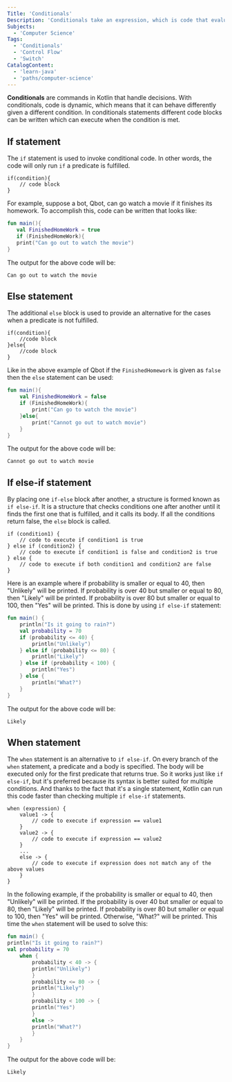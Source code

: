 ```yaml
---
Title: 'Conditionals'
Description: 'Conditionals take an expression, which is code that evaluates to determine a value, and does something if it is true or false.'
Subjects:
  - 'Computer Science'
Tags:
  - 'Conditionals'
  - 'Control Flow'
  - 'Switch'
CatalogContent:
  - 'learn-java'
  - 'paths/computer-science'
---
```


**Conditionals** are commands in Kotlin that handle decisions. With conditionals, code is dynamic, which means that it can behave differently given a different condition. In conditionals statements different code blocks can be written which can execute when the condition is met.

## If statement

The `if` statement is used to invoke conditional code. In other words, the code will only run `if` a predicate is fulfilled.

```pseudo
if(condition){
    // code block
}
```

For example, suppose a bot, Qbot, can go watch a movie if it finishes its homework. To accomplish this, code can be written that looks like:

```kotlin
fun main(){
   val FinishedHomeWork = true
   if (FinishedHomeWork){
   print("Can go out to watch the movie")
}
```

The output for the above code will be:

```shell
Can go out to watch the movie
```

## Else statement

The additional `else` block is used to provide an alternative for the cases when a predicate is not fulfilled.

```pseudo
if(condition){
    //code block
}else{
    //code block
}
```

Like in the above example of Qbot if the `FinishedHomework` is given as `false` then the `else` statement can be used:

```kotlin
fun main(){
    val FinishedHomeWork = false
    if (FinishedHomeWork){
        print("Can go to watch the movie")
    }else{
        print("Cannot go out to watch movie")
    }
}
```

The output for the above code will be:

```shell
Cannot go out to watch movie
```

## If else-if statement

By placing one `if-else` block after another, a structure is formed known as `if else-if`. It is a structure that checks conditions one after another until it finds the first one that is fulfilled, and it calls its body. If all the conditions return false, the `else` block is called.

```pseudo
if (condition1) {
    // code to execute if condition1 is true
} else if (condition2) {
    // code to execute if condition1 is false and condition2 is true
} else {
    // code to execute if both condition1 and condition2 are false
}
```

Here is an example where if probability is smaller or equal to 40, then "Unlikely" will be printed. If probability is over 40 but smaller or equal to 80, then "Likely" will be printed. If probability is over 80 but smaller or equal to 100, then "Yes" will be printed. This is done by using `if else-if` statement:

```kotlin
fun main() {
    println("Is it going to rain?")
    val probability = 70
    if (probability <= 40) {
        println("Unlikely")
    } else if (probability <= 80) {
        println("Likely")
    } else if (probability < 100) {
        println("Yes")
    } else {
        println("What?")
    }
}
```

The output for the above code will be:

```shell
Likely
```

## When statement

The `when` statement is an alternative to `if else-if`. On every branch of the `when` statement, a predicate and a body is specified. The body will be executed only for the first predicate that returns true. So it works just like `if else-if`, but it's preferred because its syntax is better suited for multiple conditions. And thanks to the fact that it's a single statement, Kotlin can run this code faster than checking multiple `if else-if` statements.

```pseudo
when (expression) {
    value1 -> {
        // code to execute if expression == value1
    }
    value2 -> {
        // code to execute if expression == value2
    }
    ...
    else -> {
        // code to execute if expression does not match any of the above values
    }
}
```

In the following example, if the probability is smaller or equal to 40, then "Unlikely" will be printed. If the probability is over 40 but smaller or equal to 80, then "Likely" will be printed. If probability is over 80 but smaller or equal to 100, then "Yes" will be printed. Otherwise, "What?" will be printed. This time the `when` statement will be used to solve this:

```kotlin
fun main() {
println("Is it going to rain?")
val probability = 70
    when {
        probability < 40 -> {
        println("Unlikely")
        }
        probability <= 80 -> {
        println("Likely")
        }
        probability < 100 -> {
        println("Yes")
        }
        else ->
        println("What?")
        }
    }
}
```

The output for the above code will be:

```shell
Likely
```
